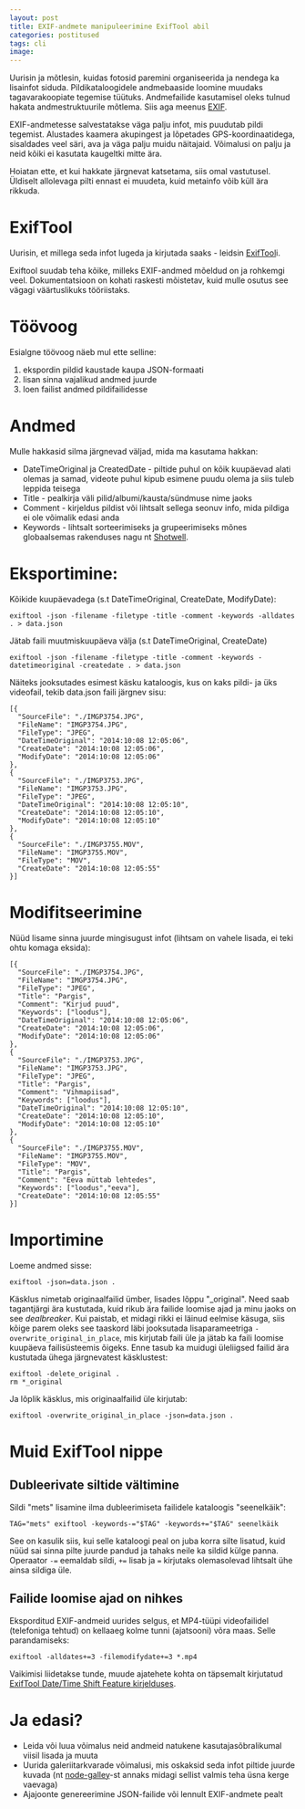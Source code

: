 ```yaml
---
layout: post
title: EXIF-andmete manipuleerimine ExifTool abil
categories: postitused
tags: cli
image:
---
```

Uurisin ja mõtlesin, kuidas fotosid paremini organiseerida ja nendega ka lisainfot siduda. Pildikataloogidele andmebaaside loomine muudaks tagavarakoopiate tegemise tüütuks. Andmefailide kasutamisel oleks tulnud hakata andmestruktuurile mõtlema. Siis aga meenus [EXIF](http://en.wikipedia.org/wiki/Exchangeable_image_file_format).

EXIF-andmetesse salvestatakse väga palju infot, mis puudutab pildi tegemist. Alustades kaamera akupingest ja lõpetades GPS-koordinaatidega, sisaldades veel säri, ava ja väga palju muidu näitajaid. Võimalusi on palju ja neid kõiki ei kasutata kaugeltki mitte ära.

Hoiatan ette, et kui hakkate järgnevat katsetama, siis omal vastutusel. Üldiselt allolevaga pilti ennast ei muudeta, kuid metainfo võib küll ära rikkuda.


# ExifTool

Uurisin, et millega seda infot lugeda ja kirjutada saaks - leidsin [ExifTool](http://owl.phy.queensu.ca/~phil/exiftool/)i.

Exiftool suudab teha kõike, milleks EXIF-andmed mõeldud on ja rohkemgi veel. Dokumentatsioon on kohati raskesti mõistetav, kuid mulle osutus see vägagi väärtuslikuks tööriistaks.


# Töövoog

Esialgne töövoog näeb mul ette selline:

1. ekspordin pildid kaustade kaupa JSON-formaati
2. lisan sinna vajalikud andmed juurde
3. loen failist andmed pildifailidesse


# Andmed

Mulle hakkasid silma järgnevad väljad, mida ma kasutama hakkan:

* DateTimeOriginal ja CreatedDate - piltide puhul on kõik kuupäevad alati olemas ja samad, videote puhul kipub esimene puudu olema ja siis tuleb leppida teisega
* Title - pealkirja väli pilid/albumi/kausta/sündmuse nime jaoks
* Comment - kirjeldus pildist või lihtsalt sellega seonuv info, mida pildiga ei ole võimalik edasi anda
* Keywords - lihtsalt sorteerimiseks ja grupeerimiseks mõnes globaalsemas rakenduses nagu nt [Shotwell](http://en.wikipedia.org/wiki/Shotwell_(software)).


# Eksportimine:

Kõikide kuupäevadega (s.t DateTimeOriginal, CreateDate, ModifyDate):

    exiftool -json -filename -filetype -title -comment -keywords -alldates . > data.json

Jätab faili muutmiskuupäeva välja (s.t DateTimeOriginal, CreateDate)

    exiftool -json -filename -filetype -title -comment -keywords -datetimeoriginal -createdate . > data.json

Näiteks jooksutades esimest käsku kataloogis, kus on kaks pildi- ja üks videofail, tekib data.json faili järgnev sisu:

    [{
      "SourceFile": "./IMGP3754.JPG",
      "FileName": "IMGP3754.JPG",
      "FileType": "JPEG",
      "DateTimeOriginal": "2014:10:08 12:05:06",
      "CreateDate": "2014:10:08 12:05:06",
      "ModifyDate": "2014:10:08 12:05:06"
    },
    {
      "SourceFile": "./IMGP3753.JPG",
      "FileName": "IMGP3753.JPG",
      "FileType": "JPEG",
      "DateTimeOriginal": "2014:10:08 12:05:10",
      "CreateDate": "2014:10:08 12:05:10",
      "ModifyDate": "2014:10:08 12:05:10"
    },
    {
      "SourceFile": "./IMGP3755.MOV",
      "FileName": "IMGP3755.MOV",
      "FileType": "MOV",
      "CreateDate": "2014:10:08 12:05:55"
    }]


# Modifitseerimine

Nüüd lisame sinna juurde mingisugust infot (lihtsam on vahele lisada, ei teki ohtu komaga eksida):

    [{
      "SourceFile": "./IMGP3754.JPG",
      "FileName": "IMGP3754.JPG",
      "FileType": "JPEG",
      "Title": "Pargis",
      "Comment": "Kirjud puud",
      "Keywords": ["loodus"],
      "DateTimeOriginal": "2014:10:08 12:05:06",
      "CreateDate": "2014:10:08 12:05:06",
      "ModifyDate": "2014:10:08 12:05:06"
    },
    {
      "SourceFile": "./IMGP3753.JPG",
      "FileName": "IMGP3753.JPG",
      "FileType": "JPEG",
      "Title": "Pargis",
      "Comment": "Vihmapiisad",
      "Keywords": ["loodus"],
      "DateTimeOriginal": "2014:10:08 12:05:10",
      "CreateDate": "2014:10:08 12:05:10",
      "ModifyDate": "2014:10:08 12:05:10"
    },
    {
      "SourceFile": "./IMGP3755.MOV",
      "FileName": "IMGP3755.MOV",
      "FileType": "MOV",
      "Title": "Pargis",
      "Comment": "Eeva müttab lehtedes",
      "Keywords": ["loodus","eeva"],
      "CreateDate": "2014:10:08 12:05:55"
    }]


# Importimine

Loeme andmed sisse:

    exiftool -json=data.json .

Käsklus nimetab originaalfailid ümber, lisades lõppu "_original". Need saab tagantjärgi ära kustutada, kuid rikub ära failide loomise ajad ja minu jaoks on see *dealbreaker*. Kui paistab, et midagi rikki ei läinud eelmise käsuga, siis kõige parem oleks see taaskord läbi jooksutada lisaparameetriga `-overwrite_original_in_place`, mis kirjutab faili üle ja jätab ka faili loomise kuupäeva failisüsteemis õigeks. Enne tasub ka muidugi üleliigsed failid ära kustutada ühega järgnevatest käsklustest:

    exiftool -delete_original .
    rm *_original

Ja lõplik käsklus, mis originaalfailid üle kirjutab:

    exiftool -overwrite_original_in_place -json=data.json .


# Muid ExifTool nippe

## Dubleerivate siltide vältimine

Sildi "mets" lisamine ilma dubleerimiseta failidele kataloogis "seenelkäik":

    TAG="mets" exiftool -keywords-="$TAG" -keywords+="$TAG" seenelkäik

See on kasulik siis, kui selle kataloogi peal on juba korra silte lisatud, kuid nüüd sai sinna pilte juurde pandud ja tahaks neile ka sildid külge panna. Operaator `-=` eemaldab sildi, `+=` lisab ja `=` kirjutaks olemasolevad lihtsalt ühe ainsa sildiga üle.

## Failide loomise ajad on nihkes

Eksporditud EXIF-andmeid uurides selgus, et MP4-tüüpi videofailidel (telefoniga tehtud) on kellaaeg kolme tunni (ajatsooni) võra maas. Selle parandamiseks:

    exiftool -alldates+=3 -filemodifydate+=3 *.mp4

Vaikimisi liidetakse tunde, muude ajatehete kohta on täpsemalt kirjutatud [ExifTool Date/Time Shift Feature kirjelduses](http://www.sno.phy.queensu.ca/~phil/exiftool/#shift).


# Ja edasi?

* Leida või luua võimalus neid andmeid natukene kasutajasõbralikumal viisil lisada ja muuta
* Uurida galeriitarkvarade võimalusi, mis oskaksid seda infot piltide juurde kuvada (nt [node-galley](https://github.com/cianclarke/node-gallery)-st annaks midagi sellist valmis teha üsna kerge vaevaga)
* Ajajoonte genereerimine JSON-failide või lennult EXIF-andmete pealt
